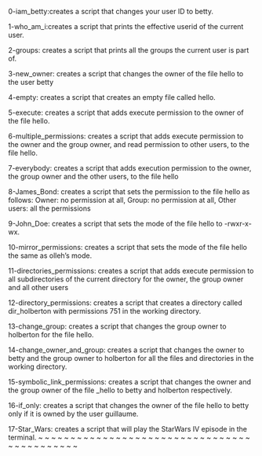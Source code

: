 0-iam_betty:creates a script that changes your user ID to betty.

1-who_am_i:creates a script that prints the effective userid of the current user.

2-groups: creates a script that prints all the groups the current user is part of.

3-new_owner: creates a script that changes the owner of the file hello to the user betty

4-empty: creates a script that creates an empty file called hello.

5-execute: creates a script that adds execute permission to the owner of the file hello.

6-multiple_permissions: creates a script that adds execute permission to the owner and the group owner, and read permission to other users, to the file hello.

7-everybody: creates a script that adds execution permission to the owner, the group owner and the other users, to the file hello

8-James_Bond: creates a script that sets the permission to the file hello as follows: Owner: no permission at all, Group: no permission at all, Other users: all the permissions

9-John_Doe: creates a script that sets the mode of the file hello to -rwxr-x-wx.

10-mirror_permissions: creates a script that sets the mode of the file hello the same as olleh’s mode.

11-directories_permissions: creates a script that adds execute permission to all subdirectories of the current directory for the owner, the group owner and all other users

12-directory_permissions: creates a script that creates a directory called dir_holberton with permissions 751 in the working directory.

13-change_group: creates a script that changes the group owner to holberton for the file hello.

14-change_owner_and_group: creates a script that changes the owner to betty and the group owner to holberton for all the files and directories in the working directory.

15-symbolic_link_permissions: creates a script that changes the owner and the group owner of the file _hello to betty and holberton respectively.

16-if_only: creates a script that changes the owner of the file hello to betty only if it is owned by the user guillaume.

17-Star_Wars: creates a script that will play the StarWars IV episode in the terminal.
~
~
~
~
~
~
~
~
~
~
~
~
~
~
~
~
~
~
~
~
~
~
~
~
~
~
~
~
~
~
~
~
~
~
~
~
~
~
~
~
~
~
~
~

